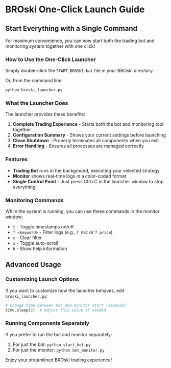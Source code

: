 # BROski One-Click Launch Guide

## Start Everything with a Single Command

For maximum convenience, you can now start both the trading bot and monitoring system together with one click!

### How to Use the One-Click Launcher

Simply double-click the `START_BROSKI.bat` file in your BROski directory.

Or, from the command line:
```bash
python broski_launcher.py
```

### What the Launcher Does

The launcher provides these benefits:

1. **Complete Trading Experience** - Starts both the bot and monitoring tool together
2. **Configuration Summary** - Shows your current settings before launching
3. **Clean Shutdown** - Properly terminates all components when you exit
4. **Error Handling** - Ensures all processes are managed correctly

### Features

- **Trading Bot** runs in the background, executing your selected strategy
- **Monitor** shows real-time logs in a color-coded format
- **Single Control Point** - Just press Ctrl+C in the launcher window to stop everything

### Monitoring Commands

While the system is running, you can use these commands in the monitor window:

- `t` - Toggle timestamps on/off
- `f <keyword>` - Filter logs (e.g., `f RSI` or `f price`)
- `c` - Clear filter
- `s` - Toggle auto-scroll
- `h` - Show help information

## Advanced Usage

### Customizing Launch Options

If you want to customize how the launcher behaves, edit `broski_launcher.py`:

```python
# Change time between bot and monitor start (seconds)
time.sleep(2)  # Adjust this value if needed
```

### Running Components Separately

If you prefer to run the bot and monitor separately:

1. For just the bot: `python start_bot.py`
2. For just the monitor: `python bot_monitor.py`

Enjoy your streamlined BROski trading experience!
